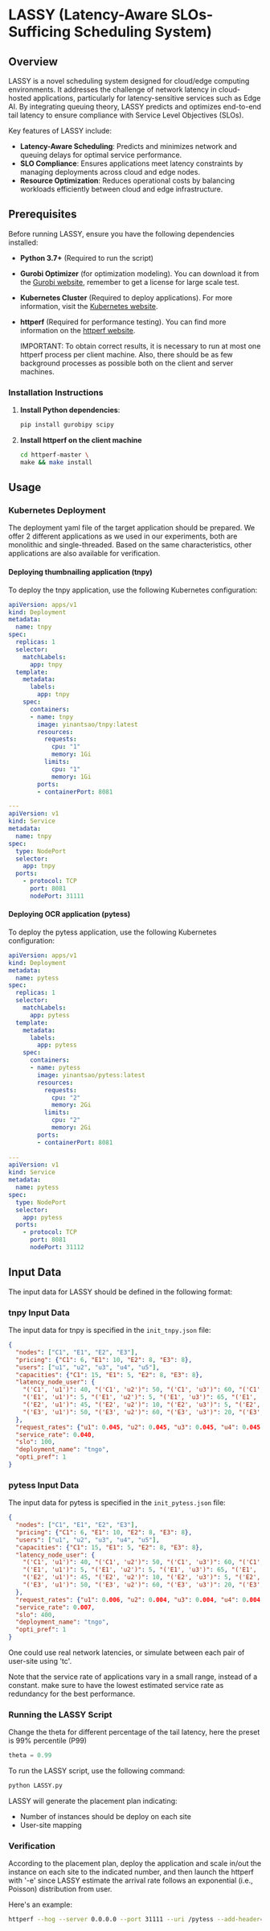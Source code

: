 # LASSY (Latency-Aware SLOs-Sufficing Scheduling System)

## Overview

LASSY is a novel scheduling system designed for cloud/edge computing environments. It addresses the challenge of network latency in cloud-hosted applications, particularly for latency-sensitive services such as Edge AI. By integrating queuing theory, LASSY predicts and optimizes end-to-end tail latency to ensure compliance with Service Level Objectives (SLOs).

Key features of LASSY include:

- **Latency-Aware Scheduling**: Predicts and minimizes network and queuing delays for optimal service performance.
- **SLO Compliance**: Ensures applications meet latency constraints by managing deployments across cloud and edge nodes.
- **Resource Optimization**: Reduces operational costs by balancing workloads efficiently between cloud and edge infrastructure.

## Prerequisites

Before running LASSY, ensure you have the following dependencies installed:

- **Python 3.7+** (Required to run the script)
- **Gurobi Optimizer** (for optimization modeling). You can download it from the [Gurobi website](https://www.gurobi.com), remember to get a license for large scale test.
- **Kubernetes Cluster** (Required to deploy applications). For more information, visit the [Kubernetes website](https://kubernetes.io).
- **httperf** (Required for performance testing). You can find more information on the [httperf website](https://linux.die.net/man/1/httperf).

    IMPORTANT: To obtain correct results, it is necessary to run at most one httperf process per client machine. Also, there should be as few background processes as possible both on the client and server machines.


### Installation Instructions

1. **Install Python dependencies**:

   ```bash
   pip install gurobipy scipy
   ```

2. **Install httperf on the client machine**

   ```bash
   cd httperf-master \
   make && make install
   ```


## Usage

### Kubernetes Deployment

The deployment yaml file of the target application should be prepared. We offer 2 different applications as we used in our experiments, both are monolithic and single-threaded. Based on the same characteristics, other applications are also available for verification.

#### Deploying thumbnailing application (tnpy)

To deploy the tnpy application, use the following Kubernetes configuration:

```yaml
apiVersion: apps/v1
kind: Deployment
metadata:
  name: tnpy
spec:
  replicas: 1
  selector:
    matchLabels:
      app: tnpy
  template:
    metadata:
      labels:
        app: tnpy
    spec:
      containers:
      - name: tnpy
        image: yinantsao/tnpy:latest
        resources:
          requests:
            cpu: "1"
            memory: 1Gi
          limits:
            cpu: "1"
            memory: 1Gi
        ports:
        - containerPort: 8081

---
apiVersion: v1
kind: Service
metadata:
  name: tnpy
spec:
  type: NodePort
  selector:
    app: tnpy
  ports:
    - protocol: TCP
      port: 8081
      nodePort: 31111
```

#### Deploying OCR application (pytess)

To deploy the pytess application, use the following Kubernetes configuration:

```yaml
apiVersion: apps/v1
kind: Deployment
metadata:
  name: pytess
spec:
  replicas: 1
  selector:
    matchLabels:
      app: pytess
  template:
    metadata:
      labels:
        app: pytess
    spec:
      containers:
      - name: pytess
        image: yinantsao/pytess:latest
        resources:
          requests:
            cpu: "2"
            memory: 2Gi
          limits:
            cpu: "2"
            memory: 2Gi
        ports:
        - containerPort: 8081
        
---
apiVersion: v1
kind: Service
metadata:
  name: pytess
spec:
  type: NodePort
  selector:
    app: pytess
  ports:
    - protocol: TCP
      port: 8081
      nodePort: 31112
```

## Input Data

The input data for LASSY should be defined in the following format:

### tnpy Input Data

The input data for tnpy is specified in the `init_tnpy.json` file:

```json
{
  "nodes": ["C1", "E1", "E2", "E3"],
  "pricing": {"C1": 6, "E1": 10, "E2": 8, "E3": 8},
  "users": ["u1", "u2", "u3", "u4", "u5"],
  "capacities": {"C1": 15, "E1": 5, "E2": 8, "E3": 8},
  "latency_node_user": {
    "('C1', 'u1')": 40, "('C1', 'u2')": 50, "('C1', 'u3')": 60, "('C1', 'u4')": 60, "('C1', 'u5')": 50,
    "('E1', 'u1')": 5, "('E1', 'u2')": 5, "('E1', 'u3')": 65, "('E1', 'u4')": 65, "('E1', 'u5')": 5,
    "('E2', 'u1')": 45, "('E2', 'u2')": 10, "('E2', 'u3')": 5, "('E2', 'u4')": 20, "('E2', 'u5')": 60,
    "('E3', 'u1')": 50, "('E3', 'u2')": 60, "('E3', 'u3')": 20, "('E3', 'u4')": 5, "('E3', 'u5')": 10
  },
  "request_rates": {"u1": 0.045, "u2": 0.045, "u3": 0.045, "u4": 0.045, "u5": 0.045},
  "service_rate": 0.040,
  "slo": 100,
  "deployment_name": "tngo",
  "opti_pref": 1
}
```

### pytess Input Data

The input data for pytess is specified in the `init_pytess.json` file:

```json
{
  "nodes": ["C1", "E1", "E2", "E3"],
  "pricing": {"C1": 6, "E1": 10, "E2": 8, "E3": 8},
  "users": ["u1", "u2", "u3", "u4", "u5"],
  "capacities": {"C1": 15, "E1": 5, "E2": 8, "E3": 8},
  "latency_node_user": {
    "('C1', 'u1')": 40, "('C1', 'u2')": 50, "('C1', 'u3')": 60, "('C1', 'u4')": 60, "('C1', 'u5')": 50,
    "('E1', 'u1')": 5, "('E1', 'u2')": 5, "('E1', 'u3')": 65, "('E1', 'u4')": 65, "('E1', 'u5')": 5,
    "('E2', 'u1')": 45, "('E2', 'u2')": 10, "('E2', 'u3')": 5, "('E2', 'u4')": 20, "('E2', 'u5')": 60,
    "('E3', 'u1')": 50, "('E3', 'u2')": 60, "('E3', 'u3')": 20, "('E3', 'u4')": 5, "('E3', 'u5')": 10
  },
  "request_rates": {"u1": 0.006, "u2": 0.004, "u3": 0.004, "u4": 0.004, "u5": 0.004},
  "service_rate": 0.007,
  "slo": 400,
  "deployment_name": "tngo",
  "opti_pref": 1
}
```
One could use real network latencies, or simulate between each pair of user-site using 'tc'.

Note that the service rate of applications vary in a small range, instead of a constant. make sure to have the lowest estimated service rate as redundancy for the best performance.

### Running the LASSY Script

Change the theta for different percentage of the tail latency, here the preset is 99% percentile (P99)

```python
theta = 0.99
```

To run the LASSY script, use the following command:

```bash
python LASSY.py
```

LASSY will generate the placement plan indicating:

- Number of instances should be deploy on each site
- User-site mapping


### Verification

According to the placement plan, deploy the application and scale in/out the instance on each site to the indicated number, and then launch the httperf with '-e' since LASSY estimate the arrival rate follows an exponential (i.e., Poisson) distribution from user.

Here's an example:

```bash
httperf --hog --server 0.0.0.0 --port 31111 --uri /pytess --add-header='Content-Type:application/json\n' --wsesslog 10,0,session_tnpy.txt --period e0.5
```

